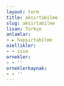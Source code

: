 ```yaml
---
layout: term
title: aksırtabilme
slug: aksirtabilme
lisan: Türkçe
anlamlar:
- ► hapşırtabilme
ozellikler:
- - isim
ornekler:
- - ''
orneklerkaynak:
- - ''
---
```


